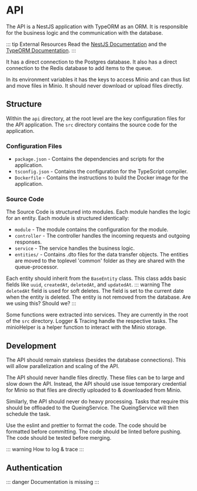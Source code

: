 # API

The API is a NestJS application with TypeORM as an ORM. It is responsible for the business logic and the communication
with the database.

::: tip External Resources
Read the [NestJS Documentation](https://docs.nestjs.com/) and the [TypeORM Documentation](https://typeorm.io/#/).
:::

It has a direct connection to the Postgres database. It also has a direct connection to the Redis database to add items
to the queue.

In its environment variables it has the keys to access Minio and can thus list and move files in Minio. It should never
download or upload files directly.

## Structure

Within the `api` directory, at the root level are the key configuration files for the API application. The `src`
directory contains the source code for the application.

### Configuration Files

-   `package.json` - Contains the dependencies and scripts for the application.
-   `tsconfig.json` - Contains the configuration for the TypeScript compiler.
-   `Dockerfile` - Contains the instructions to build the Docker image for the application.

### Source Code

The Source Code is structured into modules. Each module handles the logic for an entity. Each module is structured
identically:

-   `module` - The module contains the configuration for the module.
-   `controller` - The controller handles the incoming requests and outgoing responses.
-   `service` - The service handles the business logic.
-   `entities/` - Contains .dto files for the data transfer objects. The entities are moved to the toplevel 'common' 
folder as they are shared with the queue-processor.

Each entity should inherit from the `BaseEntity` class. This class adds basic fields
like `uuid`, `createdAt`, `deletedAt`, and `updatedAt`.
::: warning
The `deletedAt` field is used for soft deletes. The field is set to the current date when the entity is deleted. The
entity is not removed from the database.
Are we using this? Should we?
:::

Some functions were extracted into services. They are currently in the root of the `src` directory. Logger & Tracing
handle the respective tasks.
The minioHelper is a helper function to interact with the Minio storage.

## Development

The API should remain stateless (besides the database connections). This will allow parallelization and scaling of the
API.

The API should never handle files directly. These files can be to large and slow down the API. Instead, the API should
use issue temporary credential for Minio so that files are directly uploaded to & downloaded from Minio.

Similarly, the API should never do heavy processing. Tasks that require this should be offloaded to the QueingService.
The QueingService will then schedule the task.

Use the eslint and prettier to format the code. The code should be formatted before committing. The code should be
linted before pushing. The code should be tested before merging.

::: warning
How to log & trace
:::

## Authentication

::: danger
Documentation is missing
:::
